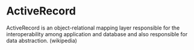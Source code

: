 # ActiveRecord
              
ActiveRecord is an object-relational mapping layer responsible for the interoperability among application
and database and also responsible for data abstraction. (wikipedia)